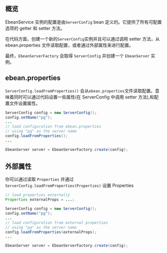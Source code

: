 ## 概览

EbeanService 实例的配置是由`ServerConfig` bean 定义的。它提供了所有可配置选项的 getter 和 setter 方法。

在代码方面，创建一个新的`ServerConfig`实例并且可以通过调用 setter 方法，从 ebean.properties 文件读取配置，或者通过外部属性来进行配置。

最终，`EbeanServerFactory` 会取得 `ServerConfig` 并创建一个 `EbeanServer` 实例。

## ebean.properties

`ServerConfig.loadFromProperties()` 会从`ebean.properties`文件读取配置。意味着同时可以通过代码设置一些属性(在 ServerConfig 中调用 setter 方法),和配置文件设置属性。

```java
ServerConfig config = new ServerConfig();
config.setName("pg");
...
// load configuration from ebean.properties
// using "pg" as the server name
config.loadFromProperties();
...

EbeanServer server = EbeanServerFactory.create(config);
```

## 外部属性

你可以通过读取 `Properties` 并通过 `ServerConfig.loadFromProperties(Properties)` 设置 Properties

```java
// load properties externally
Properties externalProps = ...;

ServerConfig config = new ServerConfig();
config.setName("pg");
...
// load configuration from external properties
// using "pg" as the server name
config.loadFromProperties(externalProps);
...

EbeanServer server = EbeanServerFactory.create(config);
```
